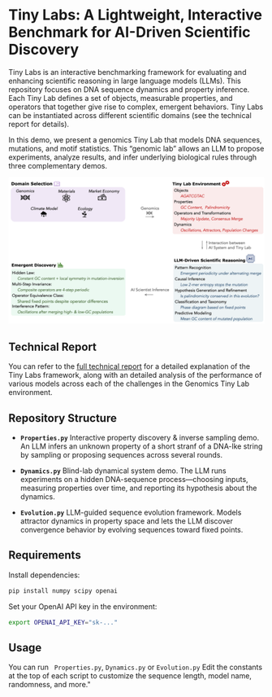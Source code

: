 # Tiny Labs: A Lightweight, Interactive Benchmark for AI-Driven Scientific Discovery

Tiny Labs is an interactive benchmarking framework for evaluating and enhancing scientific reasoning in large language models (LLMs). This repository focuses on DNA sequence dynamics and property inference. Each Tiny Lab defines a set of objects, measurable properties, and operators that together give rise to complex, emergent behaviors. Tiny Labs can be instantiated across different scientific domains (see the technical report for details).

In this demo, we present a genomics Tiny Lab that models DNA sequences, mutations, and motif statistics. This “genomic lab” allows an LLM to propose experiments, analyze results, and infer underlying biological rules through three complementary demos.


![Figure 1: Tiny Lab framework for probing scientific reasoning.](figure.png)


## Technical Report

You can refer to the [full technical report](./Technical_Report.pdf) for a detailed explanation of the Tiny Labs framework, along with an detailed analysis of the performance of various models across each of the challenges in the Genomics Tiny Lab environment.

## Repository Structure

* **`Properties.py`**
  Interactive property discovery & inverse sampling demo. An LLM infers an unknown property of a short stranf of a DNA-lke string by sampling or proposing sequences across several rounds.

* **`Dynamics.py`**
  Blind-lab dynamical system demo. The LLM runs experiments on a hidden DNA-sequence process—choosing inputs, measuring properties over time, and reporting its hypothesis about the dynamics.

* **`Evolution.py`**
  LLM-guided sequence evolution framework. Models attractor dynamics in property space and lets the LLM discover convergence behavior by evolving sequences toward fixed points.


## Requirements

Install dependencies:

```bash
pip install numpy scipy openai
```

Set your OpenAI API key in the environment:

```bash
export OPENAI_API_KEY="sk-..."
```


## Usage

You can run ``` Properties.py```, ```Dynamics.py``` or ```Evolution.py``` Edit the constants at the top of each script to customize the sequence length, model name, randomness, and more."